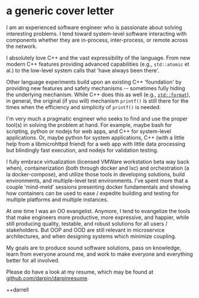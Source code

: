 # a generic cover letter


I am an experienced software engineer who is passionate about solving 
interesting problems. I tend toward system-level software interacting with
components whether they are in-process, inter-process, or remote across the 
network.

I absolutely love C++ and the vast expressibility of the language. From new
modern C++ features providing advanced capabilities (e.g., `std::atomic` et al.)
to the low-level system calls that 'have always been there'.

Other language experiments build upon an existing C++ 'foundation' by
providing new features and safety mechanisms -- sometimes fully hiding the 
underlying mechanism. While C++ does this as well 
(e.g., [`std::format`](https://en.cppreference.com/w/cpp/utility/format/format)),
in general, the original (if you will) mechanism `printf()` is still there for
the times when the efficiency and simplicity of `printf()` is needed.

I'm very much a pragmatic engineer who seeks to find and use the proper tool(s) 
in solving the problem at hand. For example, maybe bash for scripting, python or
nodejs for web apps, and C++ for system-level applications. Or, maybe python for 
system applications, C++ (with a little help from a libmicrohttpd friend) 
for a web app with little data processing but blindingly fast execution, and 
nodejs for validation testing.

I fully embrace virtualization (licensed VMWare workstation beta way back when), 
containerization (both through docker and lxc) and orchestration (a la 
docker-compose), and utilize those tools in developing solutions, build 
environments, and multiple-level test environments. I've spent more that a couple 
'mind-meld' sessions presenting docker fundamentals and showing how containers 
can be used to ease / expedite building and testing for multiple platforms and 
multiple instances.

At one time I was an OO evangelist. Anymore, I tend to evangelize the tools that
make engineers more productive, more expressive, and happier, while still 
producing quality, testable, and robust solutions for all users / stakeholders.
But OOP and OOD are still relevant in microservice architectures, and when 
designing systems which minimize coupling.

My goals are to produce sound software solutions, pass on knowledge, learn from
everyone around me, and work to make everyone and everything better for all 
involved.

Please do have a look at my resume, which may be found at 
[github.com/darpin/darpinresume](https://github.com/darpin/darpinresume).

++darrell

